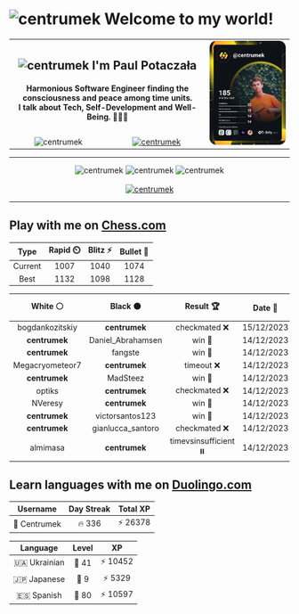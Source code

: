 <h1>
  <img
    src="https://emojis.slackmojis.com/emojis/images/1531849430/4246/blob-sunglasses.gif"
    width="30"
    alt="centrumek"
  />
  Welcome to my world!
</h1>

<table>
  <tbody>
    <tr>
      <td align="center" width="70%" colspan="2">
        <h2>
          <img
            src="https://raw.githubusercontent.com/MartinHeinz/MartinHeinz/master/wave.gif"
            width="30px"
            alt="centrumek"
          />
          I'm Paul Potaczała
        </h2>
        <h4>
          Harmonious Software Engineer finding the consciousness and peace among time units.
          <br/>
          I talk about Tech, Self-Development and Well-Being. 🌿🧘🚀
        </h4>
      </td>
      <td width="30%" rowspan="2">
        <a href="https://app.daily.dev/centrumek">
          <img
            src="./devcard.svg"
            alt="centrumek"
          />
        </a>
      </td>
    </tr>
    <tr align="center">
      <td>
        <img
          src="https://komarev.com/ghpvc/?username=centrumek&label=visitors&color=0e75b6&style=flat"
          alt="centrumek"
        >
      </td>
      <td>
        <a href="https://stackoverflow.com/users/14496012/centrumek">
          <img
            src="https://stackoverflow.com/users/flair/14496012.png?theme=dark"
            alt="centrumek"
          >
        </a>
      </td>
    </tr>
  </tbody>
</table>

---
<div align="center">
  <img 
    src="https://github-readme-stats.vercel.app/api?username=centrumek&show_icons=true&count_private=true&theme=dark&hide_border=true&hide=issues,contribs&bg_color=00000000"
    alt="centrumek"
  />
  <img
    src="https://github-readme-stats.vercel.app/api/top-langs/?username=centrumek&layout=compact&hide_border=true&theme=dark&bg_color=00000000&langs_count=6&exclude_repo=air-statistic-app"
    alt="centrumek"
  />
  <img 
    src="https://github-readme-streak-stats.herokuapp.com?user=centrumek&theme=dark&hide_border=true&background=FFFFFF00"
    alt="centrumek"
  />
  <br/>
  <br/>
  <a href="https://www.buymeacoffee.com/centrumek">
    <img
      src="https://cdn.buymeacoffee.com/buttons/v2/default-orange.png"
      height="50"
      width="210"
      alt="centrumek"
    />
  </a>
</div>

---

## Play with me on [Chess.com](https://www.chess.com/member/centrumek)

<div align="center">
<!--START_SECTION:chessStats-->
<!-- Automatically generated with https://github.com/Balastrong/chess-stats-action -->

| Type | Rapid ⏲️ | Blitz ⚡ | Bullet 🔫 |
|:---:|:---:|:---:|:---:|
| Current | 1007 | 1040 | 1074 |
| Best | 1132 | 1098 | 1128 |

| White ⚪ | Black ⚫ | Result 🏆 | Date 📅 | Position 🗺️ | Type 🕕 |
|:---:|:---:|:---:|:---:|:---:|:---:|
| bogdankozitskiy | **centrumek** | checkmated ❌ | 15/12/2023 | <a href="http://www.ee.unb.ca/cgi-bin/tervo/fen.pl?select=2k5/2Q5/p3N1P1/3P4/8/1P3p1K/P7/R7 b - -">Link</a> | Bullet |
| **centrumek** | Daniel_Abrahamsen | win 🥇 | 14/12/2023 | <a href="http://www.ee.unb.ca/cgi-bin/tervo/fen.pl?select=r7/3k1ppp/3b4/1B1K4/1P1p2P1/2r5/8/7R b - -">Link</a> | Bullet |
| **centrumek** | fangste | win 🥇 | 14/12/2023 | <a href="http://www.ee.unb.ca/cgi-bin/tervo/fen.pl?select=8/6kp/8/6B1/7P/pK6/8/r7 b - -">Link</a> | Bullet |
| Megacryometeor7 | **centrumek** | timeout ❌ | 14/12/2023 | <a href="http://www.ee.unb.ca/cgi-bin/tervo/fen.pl?select=3r4/ppp5/4R1B1/5R2/7k/1P5P/P2n2K1/8 b - -">Link</a> | Bullet |
| **centrumek** | MadSteez | win 🥇 | 14/12/2023 | <a href="http://www.ee.unb.ca/cgi-bin/tervo/fen.pl?select=2r3k1/3R4/4p2p/1K6/6R1/4P3/8/8 b - -">Link</a> | Bullet |
| optiks | **centrumek** | checkmated ❌ | 14/12/2023 | <a href="http://www.ee.unb.ca/cgi-bin/tervo/fen.pl?select=1r2k3/8/p3Q3/4p3/8/P3q2P/1P4r1/3R1R1K b - -">Link</a> | Bullet |
| NVeresy | **centrumek** | win 🥇 | 14/12/2023 | <a href="http://www.ee.unb.ca/cgi-bin/tervo/fen.pl?select=1k5r/4qp2/1prp1n2/p1p1p2p/P1P1P1pP/1P1PQ1P1/4KPB1/R1B5 w - -">Link</a> | Bullet |
| **centrumek** | victorsantos123 | win 🥇 | 14/12/2023 | <a href="http://www.ee.unb.ca/cgi-bin/tervo/fen.pl?select=r2qk2r/pppnbpp1/4pnp1/3p4/3P1PP1/2NBP3/PPP4P/R1BQK2R b KQkq g3">Link</a> | Bullet |
| **centrumek** | gianlucca_santoro | checkmated ❌ | 14/12/2023 | <a href="http://www.ee.unb.ca/cgi-bin/tervo/fen.pl?select=r4rk1/pppb2bp/4p1p1/2Pp4/3P4/4P3/PP1N1qPP/R1BQK2R w KQ -">Link</a> | Bullet |
| almimasa | **centrumek** | timevsinsufficient ⏸️ | 14/12/2023 | <a href="http://www.ee.unb.ca/cgi-bin/tervo/fen.pl?select=8/pp6/2p5/k4n2/q2pK3/8/8/8 b - -">Link</a> | Bullet |

<!--END_SECTION:chessStats-->
</div>

## Learn languages with me on [Duolingo.com](https://www.duolingo.com/profile/Centrumek)

<div align="center">
<!--START_SECTION:duolingoStats-->
<!-- Automatically generated with https://github.com/centrumek/duolingo-readme-stats-->

| Username | Day Streak | Total XP |
|:---:|:---:|:---:|
| 👤 Centrumek | 🔥 336 | ⚡ 26378 |

| Language | Level | XP |
|:---:|:---:|:---:|
| 🇺🇦 Ukrainian | 👑 41 | ⚡ 10452 |
| 🇯🇵 Japanese | 👑 9 | ⚡ 5329 |
| 🇪🇸 Spanish | 👑 80 | ⚡ 10597 |

<!--END_SECTION:duolingoStats-->
</div>
<!--
**centrumek/centrumek** is a ✨ _special_ ✨ repository because its `README.md` (this file) appears on your GitHub profile.

Here are some ideas to get you started:

- 🔭 I’m currently working on ...
- 🌱 I’m currently learning ...
- 👯 I’m looking to collaborate on ...
- 🤔 I’m looking for help with ...
- 💬 Ask me about ...
- 📫 How to reach me: ...
- 😄 Pronouns: ...
- ⚡ Fun fact: ...
-->
